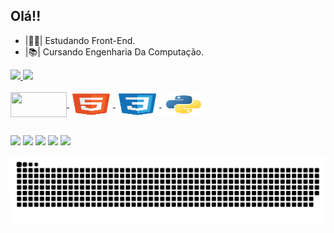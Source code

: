 ## Olá!!

- |👨‍💻| Estudando Front-End.
- |📚| Cursando Engenharia Da Computação.

 <div>
  <a href="https://github.com/Carllos166">
  <img height="180em" src="https://github-readme-stats.vercel.app/api?username=Carllos166&show_icons=true&theme=dark&include_all_commits=true&count_private=true"/>
  <img height="180em" src="https://github-readme-stats.vercel.app/api/top-langs/?username=Carllos166&layout=compact&langs_count=7&theme=dark"/>
</div>
  
 <div style="display: inline_block"><br>
  <img align="center" alto="Carlos-Javascript" height="40" width="90" src="https://img.shields.io/badge/JavaScript-F7DF1E?style=for-the-badge&logo=javascript&logoColor=black">
  <img align="center" alt="Carlos-HTML" height="35" width="70" src="https://raw.githubusercontent.com/devicons/devicon/master/icons/html5/html5-original.svg">
  <img align="center" alt="Carlos-CSS" height="35" width="70" src="https://raw.githubusercontent.com/devicons/devicon/master/icons/css3/css3-original.svg">
  <img align="center" alt="Carlos-Python" height="35" width="70" src="https://raw.githubusercontent.com/devicons/devicon/master/icons/python/python-original.svg">
</div>
  
  ##
 
<div> 
  <a href="https://instagram.com/Carllos166" target="_blank"><img src="https://img.shields.io/badge/-Instagram-%23E4405F?style=for-the-badge&logo=instagram&logoColor=white" target="_blank"></a>
 	<a href="https://www.twitch.tv/Carllos166" target="_blank"><img src="https://img.shields.io/badge/Twitch-9146FF?style=for-the-badge&logo=twitch&logoColor=white" target="_blank"></a>
  <a href = "mailto:carlos_rj18@hotmail.com"><img src="https://img.shields.io/badge/-Hotmail-%23333?style=for-the-badge&logo=hotmail&logoColor=white" target="_blank"></a>
  <a href="https://steamcommunity.com/profiles/76561198334855277/" target="_blank"><img src="https://img.shields.io/badge/Steam-000000?style=for-the-badge&logo=steam&logoColor=white" target="_blank"></a>
  	<a href="https://www.linkedin.com/in/carlos-henrique-gomes-da-silva-ferreira-228671181/" target="_blank"><img src="https://img.shields.io/badge/LinkedIn-0077B5?style=for-the-badge&logo=linkedin&logoColor=white" target="_blank"></a>

 
  ![Snake animation](https://github.com/Carllos166/Carllos166/blob/output/github-contribution-grid-snake.svg)
 
</div>
